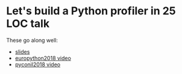 # Let's build a Python profiler in 25 LOC talk

These go along well:

- [slides](https://gitpitch.com/noamelf/Lets-build-a-Python-profiler-in-25-LOC)
- [europython2018 video](https://youtu.be/qRqDgJLM568?t=1h32m53s) 
- [pyconil2018 video](https://www.youtube.com/watch?v=e03oTN3e0aM) 
